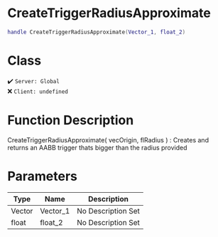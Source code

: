 # CreateTriggerRadiusApproximate
```lua
handle CreateTriggerRadiusApproximate(Vector_1, float_2)
```
# Class
✔️ `Server: Global`  
❌ `Client: undefined`  

# Function Description
CreateTriggerRadiusApproximate( vecOrigin, flRadius ) : Creates and returns an AABB trigger thats bigger than the radius provided
# Parameters
Type|Name|Description
--|--|--
Vector|Vector_1|No Description Set
float|float_2|No Description Set
